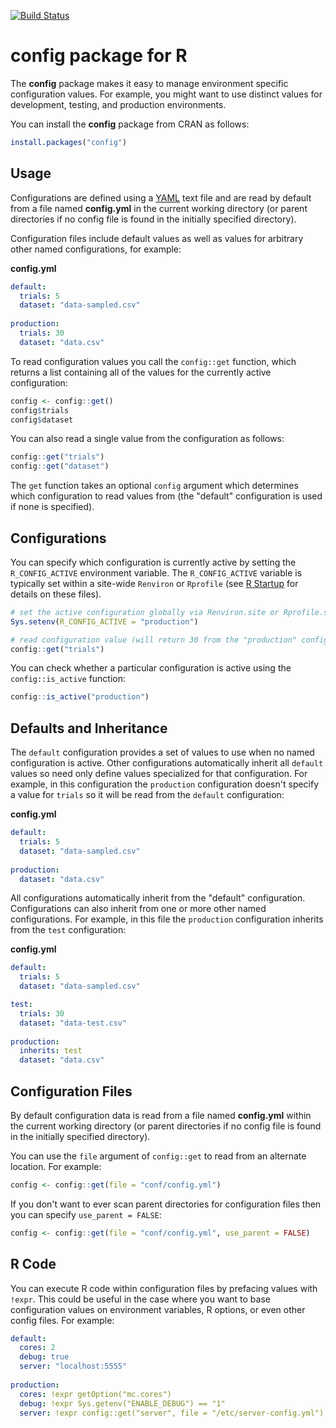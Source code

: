 [![Build Status](https://travis-ci.org/rstudio/config.svg?branch=master)](https://travis-ci.org/rstudio/config)

config package for R
================

The **config** package makes it easy to manage environment specific configuration values. For example, you might want to use distinct values for development, testing, and production environments.

You can install the **config** package from CRAN as follows:

``` r
install.packages("config")
```

Usage
-----

Configurations are defined using a [YAML](http://www.yaml.org/about.html) text file and are read by default from a file named **config.yml** in the current working directory (or parent directories if no config file is found in the initially specified directory).

Configuration files include default values as well as values for arbitrary other named configurations, for example:

**config.yml**

``` yaml
default:
  trials: 5
  dataset: "data-sampled.csv"
  
production:
  trials: 30
  dataset: "data.csv"
```

To read configuration values you call the `config::get` function, which returns a list containing all of the values for the currently active configuration:

``` r
config <- config::get()
config$trials
config$dataset
```

You can also read a single value from the configuration as follows:

``` r
config::get("trials")
config::get("dataset")
```

The `get` function takes an optional `config` argument which determines which configuration to read values from (the "default" configuration is used if none is specified).

Configurations
--------------

You can specify which configuration is currently active by setting the `R_CONFIG_ACTIVE` environment variable. The `R_CONFIG_ACTIVE` variable is typically set within a site-wide `Renviron` or `Rprofile` (see [R Startup](https://stat.ethz.ch/R-manual/R-devel/library/base/html/Startup.html) for details on these files).

``` r
# set the active configuration globally via Renviron.site or Rprofile.site
Sys.setenv(R_CONFIG_ACTIVE = "production")

# read configuration value (will return 30 from the "production" config)
config::get("trials")
```

You can check whether a particular configuration is active using the `config::is_active` function:

``` r
config::is_active("production")
```

Defaults and Inheritance
------------------------

The `default` configuration provides a set of values to use when no named configuration is active. Other configurations automatically inherit all `default` values so need only define values specialized for that configuration. For example, in this configuration the `production` configuration doesn't specify a value for `trials` so it will be read from the `default` configuration:

**config.yml**

``` yaml
default:
  trials: 5
  dataset: "data-sampled.csv"
  
production:
  dataset: "data.csv"
```

All configurations automatically inherit from the "default" configuration. Configurations can also inherit from one or more other named configurations. For example, in this file the `production` configuration inherits from the `test` configuration:

**config.yml**

``` yaml
default:
  trials: 5
  dataset: "data-sampled.csv"

test:
  trials: 30
  dataset: "data-test.csv"
  
production:
  inherits: test
  dataset: "data.csv"
```

Configuration Files
-------------------

By default configuration data is read from a file named **config.yml** within the current working directory (or parent directories if no config file is found in the initially specified directory).

You can use the `file` argument of `config::get` to read from an alternate location. For example:

``` r
config <- config::get(file = "conf/config.yml")
```

If you don't want to ever scan parent directories for configuration files then you can specify `use_parent = FALSE`:

``` r
config <- config::get(file = "conf/config.yml", use_parent = FALSE)
```

R Code
------

You can execute R code within configuration files by prefacing values with `!expr`. This could be useful in the case where you want to base configuration values on environment variables, R options, or even other config files. For example:

``` yaml
default:
  cores: 2
  debug: true
  server: "localhost:5555"
   
production:
  cores: !expr getOption("mc.cores")
  debug: !expr Sys.getenv("ENABLE_DEBUG") == "1"
  server: !expr config::get("server", file = "/etc/server-config.yml")
```
